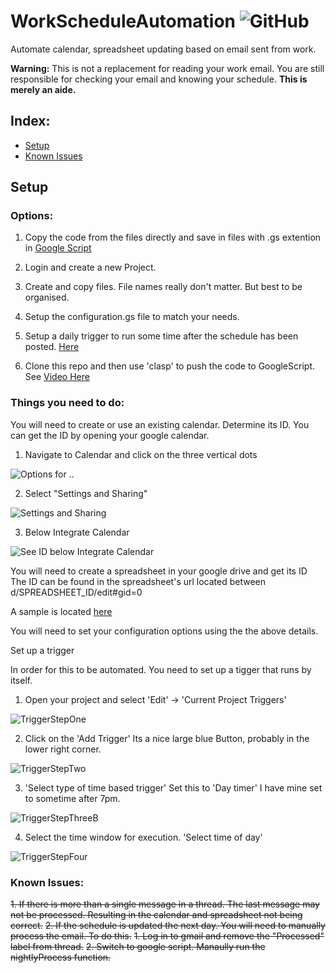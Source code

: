 # WorkScheduleAutomation ![GitHub](https://img.shields.io/github/license/Bas-Man/WorkScheduleAutomation)

Automate calendar, spreadsheet updating based on email sent from work.

**Warning:** This is not a replacement for reading your work email. You are still responsible for checking your email and knowing your schedule.
**This is merely an aide.**

## Index:
- [Setup](#setup)
- [Known Issues](#known-issues)

## <a name="setup"></a>Setup

### Options:
1. Copy the code from the files directly and save in files with .gs extention in [Google Script](https://script.google.com)

  1. Login and create a new Project.
  2. Create and copy files. File names really don't matter. But best to be organised.
  3. Setup the configuration.gs file to match your needs.
  4. Setup a daily trigger to run some time after the schedule has been posted. [Here](#trigger)

2. Clone this repo and then use 'clasp' to push the code to GoogleScript. See [Video Here](https://www.youtube.com/watch?v=V_7kvwcZf_c)

### Things you need to do:

You will need to create or use an existing calendar. Determine its ID. You can get the ID by opening your google calendar.

1. Navigate to Calendar and click on the three vertical dots

![Options for ..](../media/Resources/ScreenOne.png?raw=true)

2. Select "Settings and Sharing"

![Settings and Sharing](../media/Resources/ScreenTwo.png?raw=true)

3. Below Integrate Calendar

![See ID below Integrate Calendar](../media/Resources/ScreenThree.png?raw=true)

You will need to create a spreadsheet in your google drive and get its ID
The ID can be found in the spreadsheet's url located between d/SPREADSHEET_ID/edit#gid=0

A sample is located [here](https://docs.google.com/spreadsheets/d/1tRVtJX-2Bsn7vXIexK3Dtop5ko2BiFF2Hp83wuJrtPI/edit?usp=sharing)

You will need to set your configuration options using the the above details.

<a name="trigger"></a>Set up a trigger

In order for this to be automated. You need to set up a tigger that runs by itself.

1. Open your project and select 'Edit' -> 'Current Project Triggers'

![TriggerStepOne](../media/Resources/TriggerStepOne.png?raw=true)

2. Click on the 'Add Trigger' Its a nice large blue Button, probably in the lower right corner.

![TriggerStepTwo](../media/Resources/TriggerStepTwo.png?raw=true)

3. 'Select type of time based trigger' Set this to 'Day timer' I have mine set to sometime after 7pm.

![TriggerStepThreeB](../media/Resources/TriggerStepThreeB.png?raw=true)

4. Select the time window for execution. 'Select time of day'

![TriggerStepFour](../media/Resources/TriggerStepFour.png?raw=true)

### <a name="known-issues"></a>Known Issues:
~~1. If there is more than a single message in a thread. The last message may not be processed. Resulting in the calendar and spreadsheet not being correct.~~
~~2. If the schedule is updated the next day. You will need to manually process the email. To do this.~~
  ~~1. Log in to gmail and remove the "Processed"  label from thread.~~
  ~~2. Switch to google script. Manaully run the nightlyProcess function.~~
